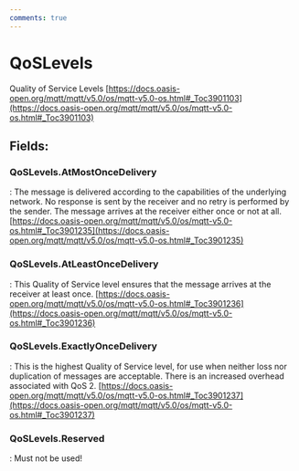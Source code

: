 ```yaml
---
comments: true
---
```

# QoSLevels

Quality of Service Levels [https://docs.oasis-open.org/mqtt/mqtt/v5.0/os/mqtt-v5.0-os.html#_Toc3901103](https://docs.oasis-open.org/mqtt/mqtt/v5.0/os/mqtt-v5.0-os.html#_Toc3901103)

## **Fields**:
### **QoSLevels.AtMostOnceDelivery**
: The message is delivered according to the capabilities of the underlying network. No response is sent by the receiver and no retry is performed by the sender. The message arrives at the receiver either once or not at all. [https://docs.oasis-open.org/mqtt/mqtt/v5.0/os/mqtt-v5.0-os.html#_Toc3901235](https://docs.oasis-open.org/mqtt/mqtt/v5.0/os/mqtt-v5.0-os.html#_Toc3901235)
### **QoSLevels.AtLeastOnceDelivery**
: This Quality of Service level ensures that the message arrives at the receiver at least once.  [https://docs.oasis-open.org/mqtt/mqtt/v5.0/os/mqtt-v5.0-os.html#_Toc3901236](https://docs.oasis-open.org/mqtt/mqtt/v5.0/os/mqtt-v5.0-os.html#_Toc3901236)
### **QoSLevels.ExactlyOnceDelivery**
: This is the highest Quality of Service level, for use when neither loss nor duplication of messages are acceptable. There is an increased overhead associated with QoS 2. [https://docs.oasis-open.org/mqtt/mqtt/v5.0/os/mqtt-v5.0-os.html#_Toc3901237](https://docs.oasis-open.org/mqtt/mqtt/v5.0/os/mqtt-v5.0-os.html#_Toc3901237)
### **QoSLevels.Reserved**
: Must not be used! 